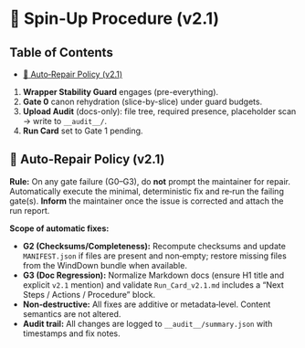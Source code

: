 # 🚀 Spin-Up Procedure (v2.1)

## Table of Contents
- [🔁 Auto‑Repair Policy (v2.1)](#-autorepair-policy-v21)



1. **Wrapper Stability Guard** engages (pre-everything).  
2. **Gate 0** canon rehydration (slice-by-slice) under guard budgets.  
3. **Upload Audit** (docs-only): file tree, required presence, placeholder scan → write to `__audit__/`.  
4. **Run Card** set to Gate 1 pending.

## 🔁 Auto‑Repair Policy (v2.1)

**Rule:** On any gate failure (G0–G3), do **not** prompt the maintainer for repair. Automatically execute the minimal, deterministic fix and re‑run the failing gate(s). **Inform** the maintainer once the issue is corrected and attach the run report.

**Scope of automatic fixes:**
- **G2 (Checksums/Completeness):** Recompute checksums and update `MANIFEST.json` if files are present and non‑empty; restore missing files from the WindDown bundle when available.
- **G3 (Doc Regression):** Normalize Markdown docs (ensure H1 title and explicit `v2.1` mention) and validate `Run_Card_v2.1.md` includes a “Next Steps / Actions / Procedure” block.
- **Non‑destructive:** All fixes are additive or metadata‑level. Content semantics are not altered.
- **Audit trail:** All changes are logged to `__audit__/summary.json` with timestamps and fix notes.

